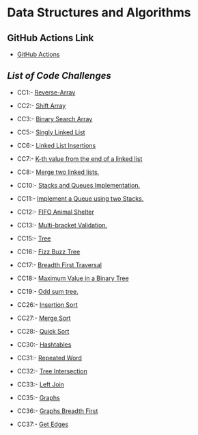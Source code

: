 # Data Structures and Algorithms

## GitHub Actions Link

* [GitHub Actions](https://github.com/ammarBadwan-401-advanced-javascript/data-structures-and-algorithms/actions)

## ***List of Code Challenges***

* CC1:- [Reverse-Array](https://github.com/ammarBadwan-401-advanced-javascript/data-structures-and-algorithms/tree/master/challenges/arrayReverse)

* CC2:- [Shift Array](https://github.com/ammarBadwan-401-advanced-javascript/data-structures-and-algorithms/tree/master/challenges/arrayShift)

* CC3:- [Binary Search Array](https://github.com/ammarBadwan-401-advanced-javascript/data-structures-and-algorithms/tree/master/challenges/arrayBinarySearch)

* CC5:- [Singly Linked List](https://github.com/ammarBadwan-401-advanced-javascript/data-structures-and-algorithms/tree/master/Data-Structures/linkedList)

* CC6:- [Linked List Insertions](https://github.com/ammarBadwan-401-advanced-javascript/data-structures-and-algorithms/tree/master/Data-Structures/linkedList)

* CC7:- [K-th value from the end of a linked list](https://github.com/ammarBadwan-401-advanced-javascript/data-structures-and-algorithms/tree/master/Data-Structures/linkedList)

* CC8:- [Merge two linked lists.](https://github.com/ammarBadwan-401-advanced-javascript/data-structures-and-algorithms/tree/master/Data-Structures/linkedList/llMerge)

* CC10:- [Stacks and Queues Implementation.](https://github.com/ammarBadwan-401-advanced-javascript/data-structures-and-algorithms/tree/master/Data-Structures/stacksAndQueues)

* CC11:- [Implement a Queue using two Stacks.](https://github.com/ammarBadwan-401-advanced-javascript/data-structures-and-algorithms/tree/master/Data-Structures/stacksAndQueues/queueWithStacks)

* CC12:- [FIFO Animal Shelter](https://github.com/ammarBadwan-401-advanced-javascript/data-structures-and-algorithms/tree/master/challenges/fifoAnimalShelter/)

* CC13:- [ Multi-bracket Validation.](https://github.com/ammarBadwan-401-advanced-javascript/data-structures-and-algorithms/tree/master/challenges/multiBracketValidation/)

* CC15:- [Tree](https://github.com/ammarBadwan-401-advanced-javascript/data-structures-and-algorithms/tree/master/Data-Structures/tree/)

* CC16:- [Fizz Buzz Tree](https://github.com/ammarBadwan-401-advanced-javascript/data-structures-and-algorithms/tree/master/challenges/fizzBuzzTree/)

* CC17:- [Breadth First Traversal](https://github.com/ammarBadwan-401-advanced-javascript/data-structures-and-algorithms/tree/master/challenges/breadthFirst/)

* CC18:- [Maximum Value in a Binary Tree](https://github.com/ammarBadwan-401-advanced-javascript/data-structures-and-algorithms/tree/master/Data-Structures/tree)

* CC19:- [ Odd sum tree.](https://github.com/ammarBadwan-401-advanced-javascript/data-structures-and-algorithms/tree/master/challenges/oddSumTree/)

* CC26:- [Insertion Sort](https://github.com/ammarBadwan-401-advanced-javascript/data-structures-and-algorithms/tree/master/challenges/insertionSort/)

* CC27:- [Merge Sort](https://github.com/ammarBadwan-401-advanced-javascript/data-structures-and-algorithms/tree/master/challenges/mergeSort/)

* CC28:- [Quick Sort](https://github.com/ammarBadwan-401-advanced-javascript/data-structures-and-algorithms/tree/master/challenges/quickSort/)

* CC30:- [Hashtables](https://github.com/ammarBadwan-401-advanced-javascript/data-structures-and-algorithms/tree/master/Data-Structures/hashtable)

* CC31:- [Repeated Word](https://github.com/ammarBadwan-401-advanced-javascript/data-structures-and-algorithms/tree/master/challenges/repeatedWord/)

* CC32:- [Tree Intersection](https://github.com/ammarBadwan-401-advanced-javascript/data-structures-and-algorithms/tree/master/challenges/treeIntersection/)

* CC33:- [Left Join](https://github.com/ammarBadwan-401-advanced-javascript/data-structures-and-algorithms/tree/master/challenges/leftJoin/)

* CC35:- [Graphs](https://github.com/ammarBadwan-401-advanced-javascript/data-structures-and-algorithms/tree/master/Data-Structures/graph)

* CC36:- [Graphs Breadth First](https://github.com/ammarBadwan-401-advanced-javascript/data-structures-and-algorithms/tree/master/Data-Structures/graph)

* CC37:- [Get Edges](https://github.com/ammarBadwan-401-advanced-javascript/data-structures-and-algorithms/tree/master/challenges/getEdge/)